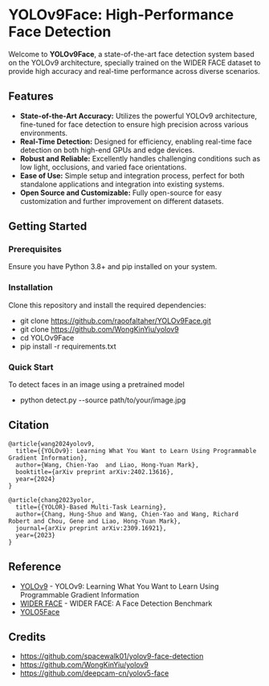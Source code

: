 # YOLOv9Face: High-Performance Face Detection

Welcome to **YOLOv9Face**, a state-of-the-art face detection system based on the YOLOv9 architecture, specially trained on the WIDER FACE dataset to provide high accuracy and real-time performance across diverse scenarios.

## Features

- **State-of-the-Art Accuracy:** Utilizes the powerful YOLOv9 architecture, fine-tuned for face detection to ensure high precision across various environments.
- **Real-Time Detection:** Designed for efficiency, enabling real-time face detection on both high-end GPUs and edge devices.
- **Robust and Reliable:** Excellently handles challenging conditions such as low light, occlusions, and varied face orientations.
- **Ease of Use:** Simple setup and integration process, perfect for both standalone applications and integration into existing systems.
- **Open Source and Customizable:** Fully open-source for easy customization and further improvement on different datasets.

## Getting Started

### Prerequisites

Ensure you have Python 3.8+ and pip installed on your system.

### Installation

Clone this repository and install the required dependencies:

- git clone https://github.com/raoofaltaher/YOLOv9Face.git
- git clone https://github.com/WongKinYiu/yolov9
- cd YOLOv9Face
- pip install -r requirements.txt


### Quick Start

To detect faces in an image using a pretrained model
- python detect.py --source path/to/your/image.jpg

## Citation

```
@article{wang2024yolov9,
  title={{YOLOv9}: Learning What You Want to Learn Using Programmable Gradient Information},
  author={Wang, Chien-Yao  and Liao, Hong-Yuan Mark},
  booktitle={arXiv preprint arXiv:2402.13616},
  year={2024}
}
```

```
@article{chang2023yolor,
  title={{YOLOR}-Based Multi-Task Learning},
  author={Chang, Hung-Shuo and Wang, Chien-Yao and Wang, Richard Robert and Chou, Gene and Liao, Hong-Yuan Mark},
  journal={arXiv preprint arXiv:2309.16921},
  year={2023}
}
```

## Reference
* [YOLOv9](https://github.com/WongKinYiu/yolov9) - YOLOv9: Learning What You Want to Learn Using Programmable Gradient Information
* [WIDER FACE](http://shuoyang1213.me/WIDERFACE) - WIDER FACE: A Face Detection Benchmark
* [YOLO5Face](https://github.com/deepcam-cn/yolov5-face)


## Credits
* https://github.com/spacewalk01/yolov9-face-detection
* https://github.com/WongKinYiu/yolov9
* https://github.com/deepcam-cn/yolov5-face
